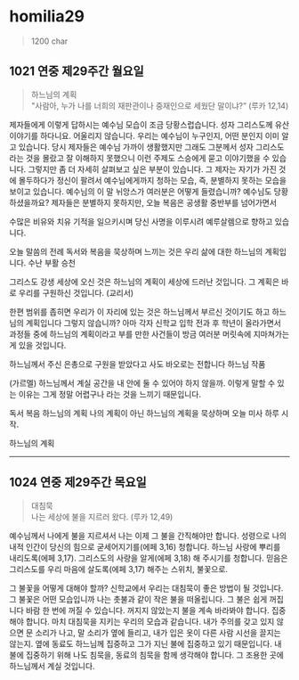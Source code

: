 # homilia29
> 1200 char

## 1021 연중 제29주간 월요일

> 하느님의 계획  
> "사람아, 누가 나를 너희의 재판관이나 중재인으로 세웠단 말이냐?” (루카 12,14)

제자들에게 이렇게 답하시는 예수님 모습이 조금 당황스럽습니다. 성자 그리스도께 유산 이야기를 하다니요. 어울리지 않습니다. 우리는 예수님이 누구인지, 어떤 분인지 이미 알고 있습니다. 당시 제자들은 예수님 가까이 생활했지만 그래도 그분께서 성자 그리스도라는 것을 몰랐고 잘 이해하지 못했으니 이런 주제도 스승에게 묻고 이야기했을 수 있습니다.
그렇지만 좀 더 자세히 살펴보고 싶은 부분이 있습니다. 그 제자는 자기가 가진 것에 몰두하다가 정신이 팔려서 예수님에게까지 청하는 모습, 즉, 분별하지 못하는 모습을 보이고 있습니다.
예수님의 이 말 뉘앙스가 여러분은 어떻게 들렸습니까? 예수님도 당황하셨을까요? 
제자들은 분별하지 못하지만, 오늘 복음은 공생활 중반부를 넘어가면서 

수많은 비유와 치유 기적을 일으키시며 당신 사명을 이루시려 예루살렘으로 향하고 있습니다.

오늘 말씀의 전례 독서와 복음을 묵상하며 느끼는 것은 우리 삶에 대한 하느님의 계획입니다.
수난 부활 승천

그리스도 강생
세상에 오신 것은
하느님의 계획이 세상에 드러난 것입니다.
그 계획은 바로 우리를 구원하신 것입니다. (교리서)

한편 범위를 좁히면 우리가 이 자리에 있는 것은
하느님께서 부르신 것이기도 하고
하느님의 계획입니다
그렇지 않습니까?
아마 각자 신학교 입학 전과 후 학년이 올라가면서 과정들 중에
하느님의 계획이라고 부를 만한 사건들이 방금 여러분 머릿속에 지마쳐가는 게 있을 것입니다.


하느님께서 주신 은총으로 구원을 받았다고 사도 바오로는 전합니다
하느님 작품

(가르멜) 하느님께서 계실 공간을 내 안에 둘 수 있어야 하지 않을까.
이렇게 말할 수 있는 이유는 그게 정말 어렵구나 라는 것을 느끼기 때문입니다.



독서 복음
하느님의 계획
나의 계획이 아닌 하느님의 계획을 묵상하며 오늘 미사 하루 시작.

하느님의 계획



----

## 1024 연중 제29주간 목요일

> 대침묵  
> 나는 세상에 불을 지르러 왔다. (루카 12,49)


예수님께서 나에게 불을 지르셔서 나는 이제 그 불을 간직해야만 합니다.
성령으로 나의 내적 인간이 당신의 힘으로 굳세어지기를(에페 3,16) 청합니다. 하느님 사랑에 뿌리를 내리도록(에페 3,17). 그리스도의 사랑을 알게(에페 3,18) 해 주시기를 청합니다.
믿음은 그리스도를 우리 마음에 살도록(에페 3,17) 해주는 스위치, 불꽃으로.

그 불꽃을 어떻게 대해야 할까?
신학교에서 우리는 대침묵이 좋은 방법이 될 것입니다.
그 불꽃은 어떤 모습입니까
나는 촛불과 같이 작은 불을 떠올립니다.
그 불은 쉽게 꺼집니다
바람 한 번에 꺼질 수 있습니다.
꺼지지 않았는지 불을 계속 바라봐야 합니다. 집중해야 합니다.
마치 대침묵을 지키는 우리의 모습과 같습니다.
내가 주의를 갖고 있지 않으면 문 소리가 나고, 말 소리가 옆에 들리고, 내가 입은 옷이 다른 사람 시선을 끌지는 않는지. 옆에 동료도 하느님께 집중하고 그가 지닌 불에 집중하고 있기 때문입니다. 내 불에 집중하기 위해 나도 침묵을, 동료의 침묵을 함께 생각해야 합니다. 그 조용한 곳에 하느님께서 계실 것입니다.
